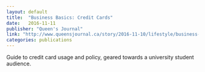 ```yaml
---
layout: default
title:  "Business Basics: Credit Cards"
date:   2016-11-11
publisher: "Queen's Journal"
link: "http://www.queensjournal.ca/story/2016-11-10/lifestyle/business-basics-credit-cards/?lipi=urn%3Ali%3Apage%3Ad_flagship3_profile_view_base%3B9U5XZvFLSIiPje%2FykIgcrw%3D%3D"
categories: publications
---
```

Guide to credit card usage and policy, geared towards a university student audience.
